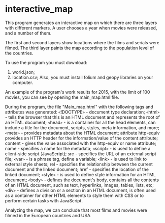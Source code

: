# interactive_map

This program generates an interactive map on which there are three layers with different markers.
A user chooses a year when movies were released, and a number of them.

The first and second layers show locations where the films and serials were filmed.
The third layer paints the map according to the population level of the countries.

To use the program you must download:
1) world.json;
2) location.csv;
Also, you must install folium and geopy libraries on your computer.

An example of the program's work results for 2015, with the limit of 100 movies, 
you can see by opening the main_map.html file.



During the program, the file "Main_map.html" with the following tags and attributes was generated:
```<```!DOCTYPE```>``` - document type declaration;
```<```html```>``` - tells the browser that this is an HTML document and represents the root of an HTML document;
```<```head```>``` -  is a container for all the head elements, can include a title for the document, scripts, styles, 
   meta information, and more;
```<```meta```>``` - provides metadata about the HTML document;
   attribute http-equiv provides an HTTP header for the information/value of the content attribute;
   content - gives the value associated with the http-equiv or name attribute;
   name - specifies a name for the metadata;
```<```script```>``` - is used to define a client-side script (JavaScript);
   src - specifies the URL of an external script file;
```<```var```>``` - is a phrase tag, define a variable;
```<```link```>``` - is used to link to external style sheets;
   rel - specifies the relationship between the current document and the linked document;
   href - specifies the location of the linked document;
```<```style```>``` - is used to define style information for an HTML document;
```<```body```>``` - defines the document's body, contains all the contents of an HTML document,
   such as text, hyperlinks, images, tables, lists, etc;
```<```div```>``` - defines a division or a section in an HTML document, is often used as a container for other HTML elements to style them with CSS or to perform certain tasks with JavaScript.


Analyzing the map, we can conclude that most films and movies were filmed in the European countries and USA.

